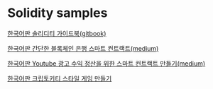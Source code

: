 # Solidity samples

[한국어판 솔리디티 가이드북(gitbook)](https://ggs134.gitbooks.io/solidityguide/content/chapter1_1.html)

[한국어판 간단한 블록체인 은행 스마트 컨트랙트(medium)](https://medium.com/@soonhyungjung/이더리움-스마트-계약-3-블록체인-은행-만들기-44a9d58d687a)

[한국어판 Youtube 광고 수익 정산을 위한 스마트 컨트랙트 만들기(medium)](https://medium.com/dnext-post/solidity-tutorial-1-252c9edf2f84)

[한국어판 크립토키티 스타일 게임 만들기](https://medium.com/@ihcho131313/이더리움에서-크립토키티-스타일-게임을-만드는-방법-8113372e65e4)
